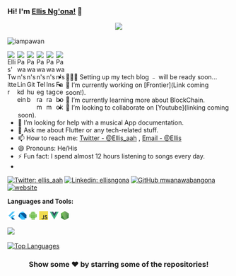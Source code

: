 ### Hi! I'm [Ellis Ng'ona!](https://ellismyportfolio.netlify.app/) 👋

<p align="center">
  <a href="https://github.com/DenverCoder1/readme-typing-svg"><img src="https://readme-typing-svg.herokuapp.com?lines=I'm+a+full+stack+developer"></a>
</p>

<p align="left"> <img src="https://komarev.com/ghpvc/?username=iampawan&label=Views&color=blue&style=plastic" alt="iampawan" /> </p>

<a href="https://twitter.com/Ellis_aah">
  <img align="left" alt="Ellis' Twitter" width="22px" src="https://cdn.jsdelivr.net/npm/simple-icons@v3/icons/twitter.svg" />
</a>

<a href="https://linkedin.com/in/imthepk">
  <img align="left" alt="Pawan's Linkdein" width="22px" src="https://cdn.jsdelivr.net/npm/simple-icons@v3/icons/linkedin.svg" />
</a>
<a href="https://github.com/iampawan">
  <img align="left" alt="Pawan's Github" width="22px" src="https://cdn.jsdelivr.net/npm/simple-icons@v3/icons/github.svg" />
</a>
<a href="https://t.me/imthepk">
  <img align="left" alt="Pawan's Telegram" width="22px" src="https://cdn.jsdelivr.net/npm/simple-icons@v3/icons/telegram.svg" />
</a>
<a href="https://instagram.com/codepur_ka_superhero/">
  <img align="left" alt="Pawan's Instagram" width="22px" src="https://cdn.jsdelivr.net/npm/simple-icons@v3/icons/instagram.svg" />
</a>
<a href="https://www.facebook.com/imthepk/">
  <img align="left" alt="Pawan's Facebook" width="22px" src="https://cdn.jsdelivr.net/npm/simple-icons@v3/icons/facebook.svg" />
</a>

<br/>
<br/>

- 👷🏽‍♂️ Setting up my tech blog ﹣ will be ready soon...
- 🔭 I’m currently working on [Frontier](Link coming soon!).
- 🌱 I’m currently learning more about BlockChain.
- 👯 I’m looking to collaborate on [Youtube](linking coming soon).
- 🤔 I’m looking for help with a musical App documentation.
- 💬 Ask me about Flutter or any tech-related stuff.
- 📫 How to reach me: [Twitter - @Ellis_aah](https://twitter.com/Ellis_aah) , [Email - @Ellis](ellisallday@gmail.com)
- 😄 Pronouns: He/His
- ⚡ Fun fact: I spend almost 12 hours listening to songs every day.
- 
[![Twitter: ellis_aah](https://img.shields.io/twitter/follow/ellis_aah?style=social)](https://twitter.com/Ellis_aah)
[![Linkedin: ellisngona](https://img.shields.io/badge/-ellisngona-blue?style=flat-square&logo=Linkedin&logoColor=white&link=https://www.linkedin.com/in/ellisngona/)](https://www.linkedin.com/in/ellisngona/)
[![GitHub mwanawabangona](https://img.shields.io/github/followers/mwanawabangona?label=follow&style=social)](https://github.com/mwanabangona)
[![website](https://img.shields.io/badge/PortfolioWebsite-https://ellismyportfolio.netlify.app/-2648ff?style=flat-square&logo=google-chrome)](https://ellismyportfolio.netlify.app/)


**Languages and Tools:**  

<code><img height="20" src="https://raw.githubusercontent.com/github/explore/80688e429a7d4ef2fca1e82350fe8e3517d3494d/topics/flutter/flutter.png"></code>
<code><img height="20" src="https://raw.githubusercontent.com/github/explore/80688e429a7d4ef2fca1e82350fe8e3517d3494d/topics/dart/dart.png"></code>
<code><img height="20" src="https://raw.githubusercontent.com/github/explore/80688e429a7d4ef2fca1e82350fe8e3517d3494d/topics/android/android.png"></code>
<code><img height="20" src="https://raw.githubusercontent.com/github/explore/80688e429a7d4ef2fca1e82350fe8e3517d3494d/topics/javascript/javascript.png"></code>
<code><img height="20" src="https://raw.githubusercontent.com/github/explore/80688e429a7d4ef2fca1e82350fe8e3517d3494d/topics/vue/vue.png"></code>
<code><img height="20" src="https://raw.githubusercontent.com/github/explore/80688e429a7d4ef2fca1e82350fe8e3517d3494d/topics/nodejs/nodejs.png"></code>

<img src="https://github-readme-stats.vercel.app/api?username=mwanawabangona&&show_icons=true&title_color=ffffff&icon_color=bb2acf&text_color=daf7dc&bg_color=151515">



[![Top Languages](https://github-readme-stats.vercel.app/api/top-langs/?username=mwanawabangona&layout=compact)][github]


[twitter]: https://twitter.com/Ellis_aah
[Linkedin]:https://www.linkedin.com/in/ellis-ng-ona-50a600152/
[github]: https://github.com/mwanawabangona

<div align="center">

### Show some ❤️ by starring some of the repositories!

</div>

